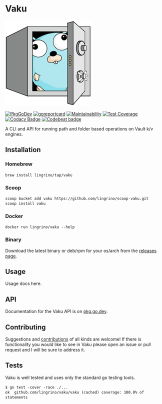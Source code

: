 # Vaku

[![Vaku](www/assets/logo-vaku-sm.png?raw=true)](www/assets/logo-vaku-sm.png "Vaku")

[![PkgGoDev](https://pkg.go.dev/badge/github.com/lingrino/vaku/vaku)](https://pkg.go.dev/github.com/lingrino/vaku/vaku)
[![goreportcard](https://goreportcard.com/badge/github.com/lingrino/vaku)](https://goreportcard.com/report/github.com/lingrino/vaku)
[![Maintainability](https://api.codeclimate.com/v1/badges/db6951b0aa53becf8c92/maintainability)](https://codeclimate.com/github/lingrino/vaku/maintainability)
[![Test Coverage](https://api.codeclimate.com/v1/badges/db6951b0aa53becf8c92/test_coverage)](https://codeclimate.com/github/lingrino/vaku/test_coverage)
[![Codacy Badge](https://api.codacy.com/project/badge/Grade/65802905eb8148e2ae9ae4c909673ee2)](https://www.codacy.com/manual/lingrino/vaku)
[![Codebeat badge](https://codebeat.co/badges/fe613311-36ff-4c62-b7a7-6336be5cf3e7)](https://codebeat.co/projects/github-com-lingrino-vaku-master)

A CLI and API for running path and folder based operations on Vault k/v engines.

## Installation

### Homebrew

```shell
brew install lingrino/tap/vaku
```

### Scoop

```shell
scoop bucket add vaku https://github.com/lingrino/scoop-vaku.git
scoop install vaku
```

### Docker

```shell
docker run lingrino/vaku --help
```

### Binary

Download the latest binary or deb/rpm for your os/arch from the [releases page](https://github.com/lingrino/vaku/releases).

## Usage

Usage docs here.

## API

Documentation for the Vaku API is on [pkg.go.dev](https://pkg.go.dev/github.com/lingrino/vaku/vaku).

## Contributing

Suggestions and [contributions](https://github.com/lingrino/.github/blob/master/CONTRIBUTING.md) of all kinds are welcome! If there is functionality you would like to see in Vaku please open an issue or pull request and I will be sure to address it.

## Tests

Vaku is well tested and uses only the standard go testing tools.

```shell
$ go test -cover -race ./...
ok  github.com/lingrino/vaku/vaku (cached) coverage: 100.0% of statements
```
